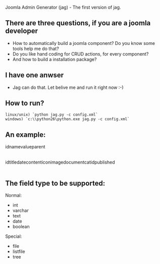 Joomla Admin Generator (jag) - The first version of jag.

There are three questions, if you are a joomla developer
--------------------------------------------------------
- How to automatically build a joomla component? Do you know some tools help me do that?
- Do you like hand coding for CRUD actions, for every component?
- And how to build a installation package?


I have one anwser
-----------------
- Jag can do that. Let belive me and run it right now :-) 

How to run?
-----------

	linux/unix) `python jag.py -c config.xml`
	windows) `c:\\python26\python.exe jag.py -c config.xml`

An example:
-----------
<?xml version="1.0" encoding="utf-8"?>
<component name="com_test" author="Your name" email="your.email@gmail.com">
	<table name="test_category" sort_name="category">
		<field type="int" length="11" auto_increment="true" primary_key="true">id</field>
		<field type="varchar" length="255">name</field>
		<field type="text">value</field>
		<field type="int" length="10" belong="id">parent</field>
	</table>
	<table name="test_entry" sort_name="entry">
		<field type="int" length="11" auto_increment="true" primary_key="true">id</field>
		<field type="varchar" length="250">title</field>
		<field type="date" design="%Y-%m-%d">date</field>
		<field type="text">content</field>
                <field type="listfile" folder="smilies">icon</field>
		<field type="file" file_type="image">image</field>
		<field type="file" file_type="document, compress">document</field>
		<field type="tree" table_name="test_category" table_field_name="name" table_field_primary="id" table_field_parent="parent">catid</field>
                <field type="boolean">published</field>
	</table>
</component>

The field type to be supported:
-------------------------------

Normal:

- int
- varchar
- text
- date
- boolean


Special:

- file
- listfile
- tree
